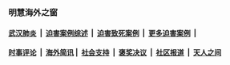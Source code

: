 
### 明慧海外之窗

####  [武汉肺炎](indexes/365.md?t=02271700) &nbsp;|&nbsp;  [迫害案例综述](indexes/328.md?t=02271700) &nbsp;|&nbsp; [迫害致死案例](indexes/277.md?t=02271700)  &nbsp;|&nbsp; [更多迫害案例](indexes/81.md?t=02271700)  &nbsp;|&nbsp; 
####  [时事评论](indexes/19.md?t=02271700) &nbsp;|&nbsp; [海外简讯](indexes/245.md?t=02271700)&nbsp;|&nbsp;  [社会支持](indexes/140.md?t=02271700) &nbsp;|&nbsp; [褒奖决议](indexes/282.md?t=02271700) &nbsp;|&nbsp; [社区报道](indexes/91.md?t=02271700)  &nbsp;|&nbsp; [天人之间](indexes/78.md?t=02271700) 

